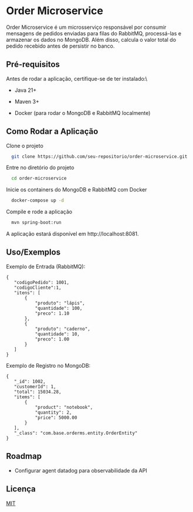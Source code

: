 
# Order Microservice

Order Microservice é um microsserviço responsável por consumir mensagens de pedidos enviadas para filas do RabbitMQ, processá-las e armazenar os dados no MongoDB. Além disso, calcula o valor total do pedido recebido antes de persistir no banco.


## Pré-requisitos
Antes de rodar a aplicação, certifique-se de ter instalado:\

- Java 21+

- Maven 3+

- Docker (para rodar o MongoDB e RabbitMQ localmente)


## Como Rodar a Aplicação

Clone o projeto

```bash
  git clone https://github.com/seu-repositorio/order-microservice.git
```

Entre no diretório do projeto

```bash
  cd order-microservice
```

Inicie os containers do MongoDB e RabbitMQ com Docker

```bash
  docker-compose up -d
```

Compile e rode a aplicação

```bash
  mvn spring-boot:run
```

A aplicação estará disponível em http://localhost:8081.

## Uso/Exemplos

Exemplo de Entrada (RabbitMQ):
```
{
   "codigoPedido": 1001,
   "codigoCliente":1,
   "itens": [
       {
           "produto": "lápis",
           "quantidade": 100,
           "preco": 1.10
       },
       {
           "produto": "caderno",
           "quantidade": 10,
           "preco": 1.00
       }
   ]
}
```
Exemplo de Registro no MongoDB:
```
{
   "_id": 1002,
   "customerId": 1,
   "total": 15034.28,
   "items": [
       {
           "product": "notebook",
           "quantity": 2,
           "price": 5000.00
       }
   ],
   "_class": "com.base.orderms.entity.OrderEntity"
}
```

## Roadmap

- Configurar agent datadog para observabilidade da API


## Licença

[MIT](https://choosealicense.com/licenses/mit/)

